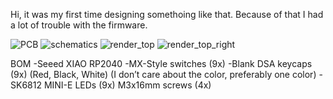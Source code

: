 Hi, it was my first time designing somethoing like that. Because of that I had a lot of trouble with the firmware.

![PCB](https://github.com/user-attachments/assets/be341b67-5de1-4499-81eb-623d017ff30a)
![schematics](https://github.com/user-attachments/assets/26c8abc6-a2c5-46d1-b8ea-4f96d69fd0ea)
![render_top](https://github.com/user-attachments/assets/c924af30-c9a2-4733-b267-26bbf3369cc1)
![render_top_right](https://github.com/user-attachments/assets/26d2acf6-7df1-4867-80bd-c50970f9ea5d)

BOM
-Seeed XIAO RP2040
-MX-Style switches (9x)
-Blank DSA keycaps (9x) (Red, Black, White) (I don’t care about the color, preferably one color) 
-SK6812 MINI-E LEDs (9x)
M3x16mm screws (4x)
